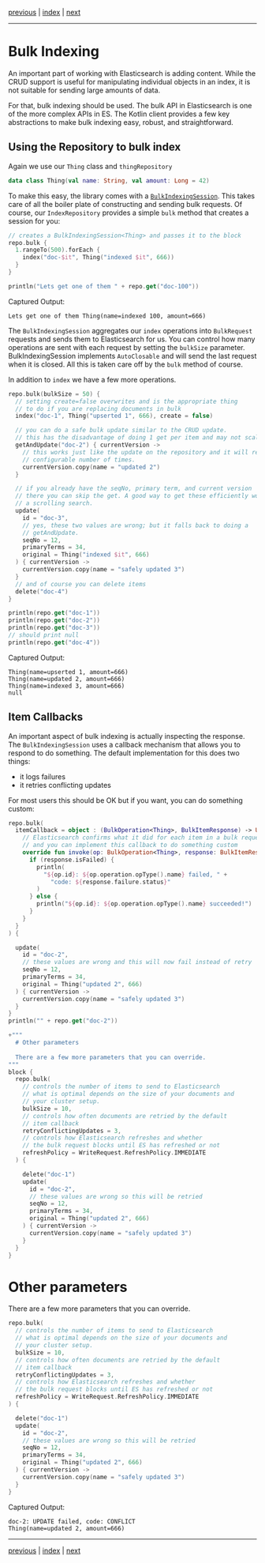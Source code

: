 [previous](crud-support.md) | [index](index.md) | [next](search.md)

___

# Bulk Indexing 

An important part of working with Elasticsearch is adding content. While the CRUD support is useful
for manipulating individual objects in an index, it is not suitable for sending large amounts of data.

For that, bulk indexing should be used. The bulk API in Elasticsearch is one of the more complex APIs
in ES. The Kotlin client provides a few key abstractions to make bulk indexing easy, robust, 
and straightforward.

## Using the Repository to bulk index

Again we use our `Thing` class and `thingRepository`

```kotlin
data class Thing(val name: String, val amount: Long = 42)
```

To make this easy, the library comes with a [`BulkIndexingSession`](https://github.com/jillesvangurp/es-kotlin-wrapper-client/tree/master/src/main/kotlin/io/inbot/eskotlinwrapper/BulkIndexingSession.kt). This takes care
of all the boiler plate of constructing and sending bulk requests. Of course, our `IndexRepository` provides a
simple `bulk` method that creates a session for you:

```kotlin
// creates a BulkIndexingSession<Thing> and passes it to the block
repo.bulk {
  1.rangeTo(500).forEach {
    index("doc-$it", Thing("indexed $it", 666))
  }
}

println("Lets get one of them " + repo.get("doc-100"))
```

Captured Output:

```
Lets get one of them Thing(name=indexed 100, amount=666)

```

The `BulkIndexingSession` aggregates our `index` operations into `BulkRequest` 
requests and sends them to Elasticsearch for us. You can control how many operations are sent 
with each request by setting the `bulkSize` parameter. BulkIndexingSession implements `AutoClosable`
and will send the last request when it is closed. All this is taken care off by the `bulk` method of
course.

In addition to `index` we have a few more operations.

```kotlin
repo.bulk(bulkSize = 50) {
  // setting create=false overwrites and is the appropriate thing
  // to do if you are replacing documents in bulk
  index("doc-1", Thing("upserted 1", 666), create = false)

  // you can do a safe bulk update similar to the CRUD update.
  // this has the disadvantage of doing 1 get per item and may not scale
  getAndUpdate("doc-2") { currentVersion ->
    // this works just like the update on the repository and it will retry a
    // configurable number of times.
    currentVersion.copy(name = "updated 2")
  }

  // if you already have the seqNo, primary term, and current version
  // there you can skip the get. A good way to get these efficiently would be
  // a scrolling search.
  update(
    id = "doc-3",
    // yes, these two values are wrong; but it falls back to doing a
    // getAndUpdate.
    seqNo = 12,
    primaryTerms = 34,
    original = Thing("indexed $it", 666)
  ) { currentVersion ->
    currentVersion.copy(name = "safely updated 3")
  }
  // and of course you can delete items
  delete("doc-4")
}

println(repo.get("doc-1"))
println(repo.get("doc-2"))
println(repo.get("doc-3"))
// should print null
println(repo.get("doc-4"))
```

Captured Output:

```
Thing(name=upserted 1, amount=666)
Thing(name=updated 2, amount=666)
Thing(name=indexed 3, amount=666)
null

```

## Item Callbacks

An important aspect of bulk indexing is actually inspecting the response. The `BulkIndexingSession`
uses a callback mechanism that allows you to respond to do something. The default implementation for
this does two things: 

- it logs failures
- it retries conflicting updates

For most users this should be OK but if you want, you can do something custom:

```kotlin
repo.bulk(
  itemCallback = object : (BulkOperation<Thing>, BulkItemResponse) -> Unit {
    // Elasticsearch confirms what it did for each item in a bulk request
    // and you can implement this callback to do something custom
    override fun invoke(op: BulkOperation<Thing>, response: BulkItemResponse) {
      if (response.isFailed) {
        println(
          "${op.id}: ${op.operation.opType().name} failed, " +
            "code: ${response.failure.status}"
        )
      } else {
        println("${op.id}: ${op.operation.opType().name} succeeded!")
      }
    }
  }
) {

  update(
    id = "doc-2",
    // these values are wrong and this will now fail instead of retry
    seqNo = 12,
    primaryTerms = 34,
    original = Thing("updated 2", 666)
  ) { currentVersion ->
    currentVersion.copy(name = "safely updated 3")
  }
}
println("" + repo.get("doc-2"))

+"""
  # Other parameters
  
  There are a few more parameters that you can override.
"""
block {
  repo.bulk(
    // controls the number of items to send to Elasticsearch
    // what is optimal depends on the size of your documents and
    // your cluster setup.
    bulkSize = 10,
    // controls how often documents are retried by the default
    // item callback
    retryConflictingUpdates = 3,
    // controls how Elasticsearch refreshes and whether
    // the bulk request blocks until ES has refreshed or not
    refreshPolicy = WriteRequest.RefreshPolicy.IMMEDIATE
  ) {

    delete("doc-1")
    update(
      id = "doc-2",
      // these values are wrong so this will be retried
      seqNo = 12,
      primaryTerms = 34,
      original = Thing("updated 2", 666)
    ) { currentVersion ->
      currentVersion.copy(name = "safely updated 3")
    }
  }
}
```

# Other parameters

There are a few more parameters that you can override.

```kotlin
repo.bulk(
  // controls the number of items to send to Elasticsearch
  // what is optimal depends on the size of your documents and
  // your cluster setup.
  bulkSize = 10,
  // controls how often documents are retried by the default
  // item callback
  retryConflictingUpdates = 3,
  // controls how Elasticsearch refreshes and whether
  // the bulk request blocks until ES has refreshed or not
  refreshPolicy = WriteRequest.RefreshPolicy.IMMEDIATE
) {

  delete("doc-1")
  update(
    id = "doc-2",
    // these values are wrong so this will be retried
    seqNo = 12,
    primaryTerms = 34,
    original = Thing("updated 2", 666)
  ) { currentVersion ->
    currentVersion.copy(name = "safely updated 3")
  }
}
```

Captured Output:

```
doc-2: UPDATE failed, code: CONFLICT
Thing(name=updated 2, amount=666)

```


___

[previous](crud-support.md) | [index](index.md) | [next](search.md)

